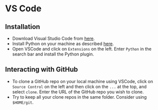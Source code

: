 # VS Code

## Installation
* Download Visual Studio Code from [here](https://code.visualstudio.com/download).
* Install Python on your machine as described [here](https://code.visualstudio.com/docs/python/python-tutorial#_prerequisites).
* Open VSCode and click on `Extensions` on the left. Enter `Python` in the search bar and install
the Python plugin.

## Interacting with GitHub
* To clone a GitHub repo on your local machine using VSCode, click on `Source Control`
on the left and then click on the `...` at the top, and select `clone`. Enter the URL of the 
GitHub repo you wish to clone.
* Try to keep all your clone repos in the same folder. Consider using `$HOME/git`.
